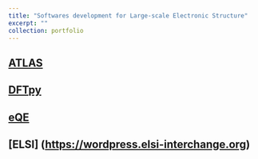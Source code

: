 ```yaml
---
title: "Softwares development for Large-scale Electronic Structure"
excerpt: ""
collection: portfolio
---
```

## [ATLAS](http://atlas-ch.cn/)
## [DFTpy](http://dftpy.rutgers.edu/)
## [eQE](http://eqe.rutgers.edu/)
## [ELSI] (https://wordpress.elsi-interchange.org)
